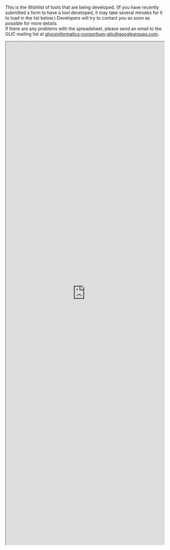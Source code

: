 
This is the Wishlist of tools that are being developed. (If you have recently submitted a form to have a tool developed, it may take several minutes for it to load in the list below.) Developers will try to contact you as soon as possible for more details.  
If there are any problems with the spreadsheet, please send an email to the GLIC mailing list at <glycoinformatics-consortium-glic@googlegroups.com>.

<iframe src="https://docs.google.com/spreadsheets/d/1T30do_HLOBEJS0LjkEm5b_Ct_NY2kkcVx-2jOxqG7o4/pubhtml?gid=100947017&amp;single=true&amp;widget=false&amp;chrome=false" width="100%" height="1600">spreadsheet loading...</iframe>

